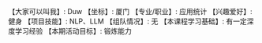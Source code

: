 【大家可以叫我】: Duw
【坐标】: 厦门
【专业/职业】: 应用统计
【兴趣爱好】: 健身
【项目技能】: NLP、LLM
【组队情况】: 无
【本课程学习基础】: 有一定深度学习经验
【本期活动目标】: 锻炼能力
